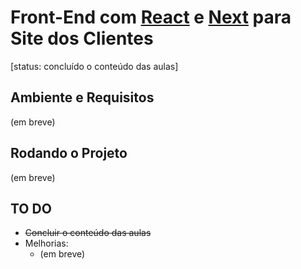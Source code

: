 # Front-End com [React](https://reactjs.org/) e [Next](https://nextjs.org/) para Site dos Clientes

[status: concluído o conteúdo das aulas]

## Ambiente e Requisitos

(em breve)

## Rodando o Projeto

(em breve)

## TO DO

* ~~Concluir o conteúdo das aulas~~
* Melhorias:
    * (em breve)
